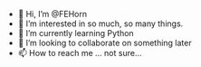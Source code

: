 - 👋 Hi, I’m @FEHorn
- 👀 I’m interested in so much, so many things.
- 🌱 I’m currently learning Python
- 💞️ I’m looking to collaborate on something later
- 📫 How to reach me ... not sure...

<!---
FEHorn/FEHorn is a ✨ special ✨ repository because its `README.md` (this file) appears on your GitHub profile.
You can click the Preview link to take a look at your changes.
--->
